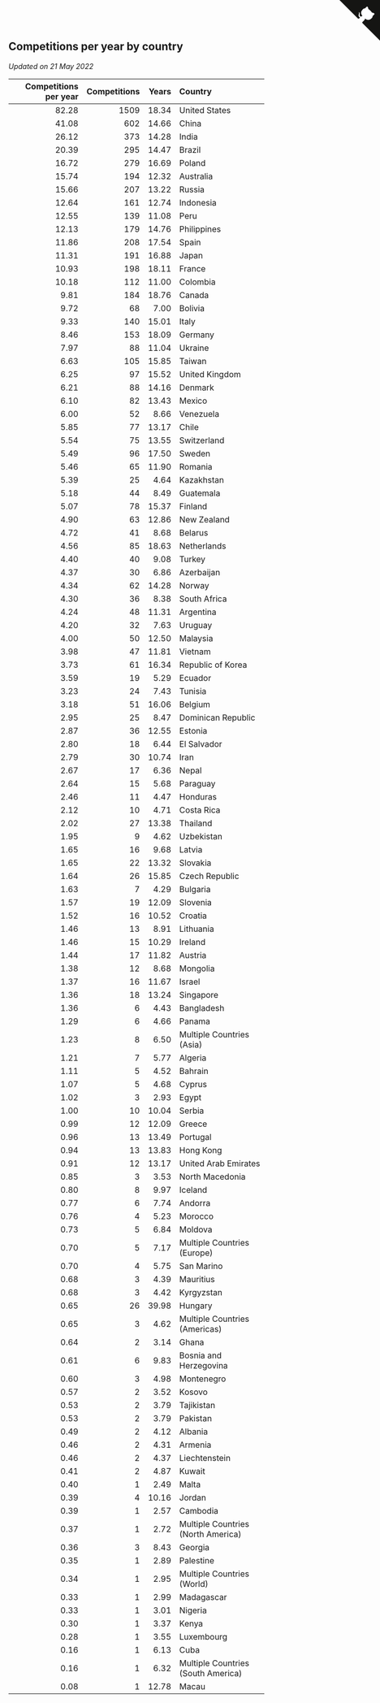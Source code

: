 ## Competitions per year by country

*Updated on 21 May 2022*

| Competitions per year | Competitions | Years | Country |
| ---: | ---: | ---: | :--- |
| 82.28 | 1509 | 18.34 | United States |
| 41.08 | 602 | 14.66 | China |
| 26.12 | 373 | 14.28 | India |
| 20.39 | 295 | 14.47 | Brazil |
| 16.72 | 279 | 16.69 | Poland |
| 15.74 | 194 | 12.32 | Australia |
| 15.66 | 207 | 13.22 | Russia |
| 12.64 | 161 | 12.74 | Indonesia |
| 12.55 | 139 | 11.08 | Peru |
| 12.13 | 179 | 14.76 | Philippines |
| 11.86 | 208 | 17.54 | Spain |
| 11.31 | 191 | 16.88 | Japan |
| 10.93 | 198 | 18.11 | France |
| 10.18 | 112 | 11.00 | Colombia |
| 9.81 | 184 | 18.76 | Canada |
| 9.72 | 68 | 7.00 | Bolivia |
| 9.33 | 140 | 15.01 | Italy |
| 8.46 | 153 | 18.09 | Germany |
| 7.97 | 88 | 11.04 | Ukraine |
| 6.63 | 105 | 15.85 | Taiwan |
| 6.25 | 97 | 15.52 | United Kingdom |
| 6.21 | 88 | 14.16 | Denmark |
| 6.10 | 82 | 13.43 | Mexico |
| 6.00 | 52 | 8.66 | Venezuela |
| 5.85 | 77 | 13.17 | Chile |
| 5.54 | 75 | 13.55 | Switzerland |
| 5.49 | 96 | 17.50 | Sweden |
| 5.46 | 65 | 11.90 | Romania |
| 5.39 | 25 | 4.64 | Kazakhstan |
| 5.18 | 44 | 8.49 | Guatemala |
| 5.07 | 78 | 15.37 | Finland |
| 4.90 | 63 | 12.86 | New Zealand |
| 4.72 | 41 | 8.68 | Belarus |
| 4.56 | 85 | 18.63 | Netherlands |
| 4.40 | 40 | 9.08 | Turkey |
| 4.37 | 30 | 6.86 | Azerbaijan |
| 4.34 | 62 | 14.28 | Norway |
| 4.30 | 36 | 8.38 | South Africa |
| 4.24 | 48 | 11.31 | Argentina |
| 4.20 | 32 | 7.63 | Uruguay |
| 4.00 | 50 | 12.50 | Malaysia |
| 3.98 | 47 | 11.81 | Vietnam |
| 3.73 | 61 | 16.34 | Republic of Korea |
| 3.59 | 19 | 5.29 | Ecuador |
| 3.23 | 24 | 7.43 | Tunisia |
| 3.18 | 51 | 16.06 | Belgium |
| 2.95 | 25 | 8.47 | Dominican Republic |
| 2.87 | 36 | 12.55 | Estonia |
| 2.80 | 18 | 6.44 | El Salvador |
| 2.79 | 30 | 10.74 | Iran |
| 2.67 | 17 | 6.36 | Nepal |
| 2.64 | 15 | 5.68 | Paraguay |
| 2.46 | 11 | 4.47 | Honduras |
| 2.12 | 10 | 4.71 | Costa Rica |
| 2.02 | 27 | 13.38 | Thailand |
| 1.95 | 9 | 4.62 | Uzbekistan |
| 1.65 | 16 | 9.68 | Latvia |
| 1.65 | 22 | 13.32 | Slovakia |
| 1.64 | 26 | 15.85 | Czech Republic |
| 1.63 | 7 | 4.29 | Bulgaria |
| 1.57 | 19 | 12.09 | Slovenia |
| 1.52 | 16 | 10.52 | Croatia |
| 1.46 | 13 | 8.91 | Lithuania |
| 1.46 | 15 | 10.29 | Ireland |
| 1.44 | 17 | 11.82 | Austria |
| 1.38 | 12 | 8.68 | Mongolia |
| 1.37 | 16 | 11.67 | Israel |
| 1.36 | 18 | 13.24 | Singapore |
| 1.36 | 6 | 4.43 | Bangladesh |
| 1.29 | 6 | 4.66 | Panama |
| 1.23 | 8 | 6.50 | Multiple Countries (Asia) |
| 1.21 | 7 | 5.77 | Algeria |
| 1.11 | 5 | 4.52 | Bahrain |
| 1.07 | 5 | 4.68 | Cyprus |
| 1.02 | 3 | 2.93 | Egypt |
| 1.00 | 10 | 10.04 | Serbia |
| 0.99 | 12 | 12.09 | Greece |
| 0.96 | 13 | 13.49 | Portugal |
| 0.94 | 13 | 13.83 | Hong Kong |
| 0.91 | 12 | 13.17 | United Arab Emirates |
| 0.85 | 3 | 3.53 | North Macedonia |
| 0.80 | 8 | 9.97 | Iceland |
| 0.77 | 6 | 7.74 | Andorra |
| 0.76 | 4 | 5.23 | Morocco |
| 0.73 | 5 | 6.84 | Moldova |
| 0.70 | 5 | 7.17 | Multiple Countries (Europe) |
| 0.70 | 4 | 5.75 | San Marino |
| 0.68 | 3 | 4.39 | Mauritius |
| 0.68 | 3 | 4.42 | Kyrgyzstan |
| 0.65 | 26 | 39.98 | Hungary |
| 0.65 | 3 | 4.62 | Multiple Countries (Americas) |
| 0.64 | 2 | 3.14 | Ghana |
| 0.61 | 6 | 9.83 | Bosnia and Herzegovina |
| 0.60 | 3 | 4.98 | Montenegro |
| 0.57 | 2 | 3.52 | Kosovo |
| 0.53 | 2 | 3.79 | Tajikistan |
| 0.53 | 2 | 3.79 | Pakistan |
| 0.49 | 2 | 4.12 | Albania |
| 0.46 | 2 | 4.31 | Armenia |
| 0.46 | 2 | 4.37 | Liechtenstein |
| 0.41 | 2 | 4.87 | Kuwait |
| 0.40 | 1 | 2.49 | Malta |
| 0.39 | 4 | 10.16 | Jordan |
| 0.39 | 1 | 2.57 | Cambodia |
| 0.37 | 1 | 2.72 | Multiple Countries (North America) |
| 0.36 | 3 | 8.43 | Georgia |
| 0.35 | 1 | 2.89 | Palestine |
| 0.34 | 1 | 2.95 | Multiple Countries (World) |
| 0.33 | 1 | 2.99 | Madagascar |
| 0.33 | 1 | 3.01 | Nigeria |
| 0.30 | 1 | 3.37 | Kenya |
| 0.28 | 1 | 3.55 | Luxembourg |
| 0.16 | 1 | 6.13 | Cuba |
| 0.16 | 1 | 6.32 | Multiple Countries (South America) |
| 0.08 | 1 | 12.78 | Macau |


<a href="https://github.com/jonatanklosko/wca_statistics" class="github-corner" aria-label="View source on Github"><svg width="80" height="80" viewBox="0 0 250 250" style="fill:#151513; color:#fff; position: absolute; top: 0; border: 0; right: 0;" aria-hidden="true"><path d="M0,0 L115,115 L130,115 L142,142 L250,250 L250,0 Z"></path><path d="M128.3,109.0 C113.8,99.7 119.0,89.6 119.0,89.6 C122.0,82.7 120.5,78.6 120.5,78.6 C119.2,72.0 123.4,76.3 123.4,76.3 C127.3,80.9 125.5,87.3 125.5,87.3 C122.9,97.6 130.6,101.9 134.4,103.2" fill="currentColor" style="transform-origin: 130px 106px;" class="octo-arm"></path><path d="M115.0,115.0 C114.9,115.1 118.7,116.5 119.8,115.4 L133.7,101.6 C136.9,99.2 139.9,98.4 142.2,98.6 C133.8,88.0 127.5,74.4 143.8,58.0 C148.5,53.4 154.0,51.2 159.7,51.0 C160.3,49.4 163.2,43.6 171.4,40.1 C171.4,40.1 176.1,42.5 178.8,56.2 C183.1,58.6 187.2,61.8 190.9,65.4 C194.5,69.0 197.7,73.2 200.1,77.6 C213.8,80.2 216.3,84.9 216.3,84.9 C212.7,93.1 206.9,96.0 205.4,96.6 C205.1,102.4 203.0,107.8 198.3,112.5 C181.9,128.9 168.3,122.5 157.7,114.1 C157.9,116.9 156.7,120.9 152.7,124.9 L141.0,136.5 C139.8,137.7 141.6,141.9 141.8,141.8 Z" fill="currentColor" class="octo-body"></path></svg></a><style>.github-corner:hover .octo-arm{animation:octocat-wave 560ms ease-in-out}@keyframes octocat-wave{0%,100%{transform:rotate(0)}20%,60%{transform:rotate(-25deg)}40%,80%{transform:rotate(10deg)}}@media (max-width:500px){.github-corner:hover .octo-arm{animation:none}.github-corner .octo-arm{animation:octocat-wave 560ms ease-in-out}}</style>

